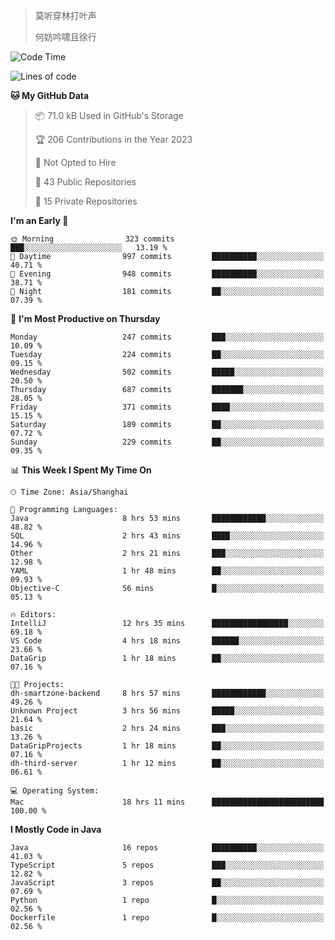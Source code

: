 > 莫听穿林打叶声
> 
> 何妨吟啸且徐行

<!-- ![Github Stats](https://github-readme-stats.vercel.app/api?username=catch6&count_private=true&show_icons=true&theme=gruvbox) -->

<!-- ![Top Langs](https://github-readme-stats.vercel.app/api/top-langs/?username=catch6&layout=compact) -->

<!--START_SECTION:waka-->
![Code Time](http://img.shields.io/badge/Code%20Time-313%20hrs%2058%20mins-blue)

![Lines of code](https://img.shields.io/badge/From%20Hello%20World%20I%27ve%20Written-9.3%20million%20lines%20of%20code-blue)

**🐱 My GitHub Data** 

> 📦 71.0 kB Used in GitHub's Storage 
 > 
> 🏆 206 Contributions in the Year 2023
 > 
> 🚫 Not Opted to Hire
 > 
> 📜 43 Public Repositories 
 > 
> 🔑 15 Private Repositories 
 > 
**I'm an Early 🐤** 

```text
🌞 Morning                323 commits         ███░░░░░░░░░░░░░░░░░░░░░░   13.19 % 
🌆 Daytime                997 commits         ██████████░░░░░░░░░░░░░░░   40.71 % 
🌃 Evening                948 commits         ██████████░░░░░░░░░░░░░░░   38.71 % 
🌙 Night                  181 commits         ██░░░░░░░░░░░░░░░░░░░░░░░   07.39 % 
```
📅 **I'm Most Productive on Thursday** 

```text
Monday                   247 commits         ███░░░░░░░░░░░░░░░░░░░░░░   10.09 % 
Tuesday                  224 commits         ██░░░░░░░░░░░░░░░░░░░░░░░   09.15 % 
Wednesday                502 commits         █████░░░░░░░░░░░░░░░░░░░░   20.50 % 
Thursday                 687 commits         ███████░░░░░░░░░░░░░░░░░░   28.05 % 
Friday                   371 commits         ████░░░░░░░░░░░░░░░░░░░░░   15.15 % 
Saturday                 189 commits         ██░░░░░░░░░░░░░░░░░░░░░░░   07.72 % 
Sunday                   229 commits         ██░░░░░░░░░░░░░░░░░░░░░░░   09.35 % 
```


📊 **This Week I Spent My Time On** 

```text
🕑︎ Time Zone: Asia/Shanghai

💬 Programming Languages: 
Java                     8 hrs 53 mins       ████████████░░░░░░░░░░░░░   48.82 % 
SQL                      2 hrs 43 mins       ████░░░░░░░░░░░░░░░░░░░░░   14.96 % 
Other                    2 hrs 21 mins       ███░░░░░░░░░░░░░░░░░░░░░░   12.98 % 
YAML                     1 hr 48 mins        ██░░░░░░░░░░░░░░░░░░░░░░░   09.93 % 
Objective-C              56 mins             █░░░░░░░░░░░░░░░░░░░░░░░░   05.13 % 

🔥 Editors: 
IntelliJ                 12 hrs 35 mins      █████████████████░░░░░░░░   69.18 % 
VS Code                  4 hrs 18 mins       ██████░░░░░░░░░░░░░░░░░░░   23.66 % 
DataGrip                 1 hr 18 mins        ██░░░░░░░░░░░░░░░░░░░░░░░   07.16 % 

🐱‍💻 Projects: 
dh-smartzone-backend     8 hrs 57 mins       ████████████░░░░░░░░░░░░░   49.26 % 
Unknown Project          3 hrs 56 mins       █████░░░░░░░░░░░░░░░░░░░░   21.64 % 
basic                    2 hrs 24 mins       ███░░░░░░░░░░░░░░░░░░░░░░   13.26 % 
DataGripProjects         1 hr 18 mins        ██░░░░░░░░░░░░░░░░░░░░░░░   07.16 % 
dh-third-server          1 hr 12 mins        ██░░░░░░░░░░░░░░░░░░░░░░░   06.61 % 

💻 Operating System: 
Mac                      18 hrs 11 mins      █████████████████████████   100.00 % 
```

**I Mostly Code in Java** 

```text
Java                     16 repos            ██████████░░░░░░░░░░░░░░░   41.03 % 
TypeScript               5 repos             ███░░░░░░░░░░░░░░░░░░░░░░   12.82 % 
JavaScript               3 repos             ██░░░░░░░░░░░░░░░░░░░░░░░   07.69 % 
Python                   1 repo              █░░░░░░░░░░░░░░░░░░░░░░░░   02.56 % 
Dockerfile               1 repo              █░░░░░░░░░░░░░░░░░░░░░░░░   02.56 % 
```




<!--END_SECTION:waka-->
